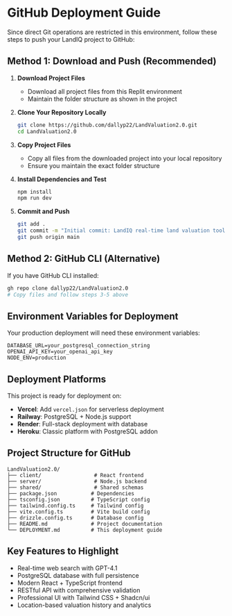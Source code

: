 # GitHub Deployment Guide

Since direct Git operations are restricted in this environment, follow these steps to push your LandIQ project to GitHub:

## Method 1: Download and Push (Recommended)

1. **Download Project Files**
   - Download all project files from this Replit environment
   - Maintain the folder structure as shown in the project

2. **Clone Your Repository Locally**
   ```bash
   git clone https://github.com/dallyp22/LandValuation2.0.git
   cd LandValuation2.0
   ```

3. **Copy Project Files**
   - Copy all files from the downloaded project into your local repository
   - Ensure you maintain the exact folder structure

4. **Install Dependencies and Test**
   ```bash
   npm install
   npm run dev
   ```

5. **Commit and Push**
   ```bash
   git add .
   git commit -m "Initial commit: LandIQ real-time land valuation tool"
   git push origin main
   ```

## Method 2: GitHub CLI (Alternative)

If you have GitHub CLI installed:

```bash
gh repo clone dallyp22/LandValuation2.0
# Copy files and follow steps 3-5 above
```

## Environment Variables for Deployment

Your production deployment will need these environment variables:

```env
DATABASE_URL=your_postgresql_connection_string
OPENAI_API_KEY=your_openai_api_key
NODE_ENV=production
```

## Deployment Platforms

This project is ready for deployment on:
- **Vercel**: Add `vercel.json` for serverless deployment
- **Railway**: PostgreSQL + Node.js support
- **Render**: Full-stack deployment with database
- **Heroku**: Classic platform with PostgreSQL addon

## Project Structure for GitHub

```
LandValuation2.0/
├── client/                 # React frontend
├── server/                 # Node.js backend  
├── shared/                 # Shared schemas
├── package.json           # Dependencies
├── tsconfig.json          # TypeScript config
├── tailwind.config.ts     # Tailwind config
├── vite.config.ts         # Vite build config
├── drizzle.config.ts      # Database config
├── README.md              # Project documentation
└── DEPLOYMENT.md          # This deployment guide
```

## Key Features to Highlight

- Real-time web search with GPT-4.1
- PostgreSQL database with full persistence
- Modern React + TypeScript frontend
- RESTful API with comprehensive validation
- Professional UI with Tailwind CSS + Shadcn/ui
- Location-based valuation history and analytics
